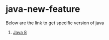 # java-new-feature

Below are the link to get specific version of java

1. <a href="https://github.com/laxcode/java-new-feature/tree/main/java8/functionalInterface" target=”_blank”>Java 8</a>
